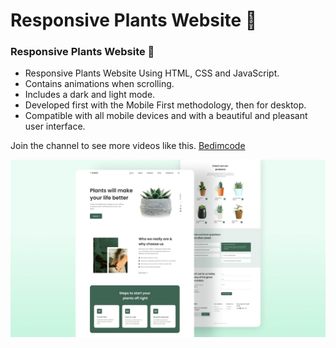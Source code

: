 # Responsive Plants Website 🎍 
### Responsive Plants Website 🎍

- Responsive Plants Website Using HTML, CSS and JavaScript.
- Contains animations when scrolling.
- Includes a dark and light mode.
- Developed first with the Mobile First methodology, then for desktop.
- Compatible with all mobile devices and with a beautiful and pleasant user interface.

Join the channel to see more videos like this. [Bedimcode](https://www.youtube.com/c/Bedimcode)

![preview img](/preview.jpg)
